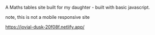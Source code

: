 A Maths tables site built for my daughter -  built with basic javascript. 

note, this is not a mobile responsive site


https://jovial-dusk-20f08f.netlify.app/

